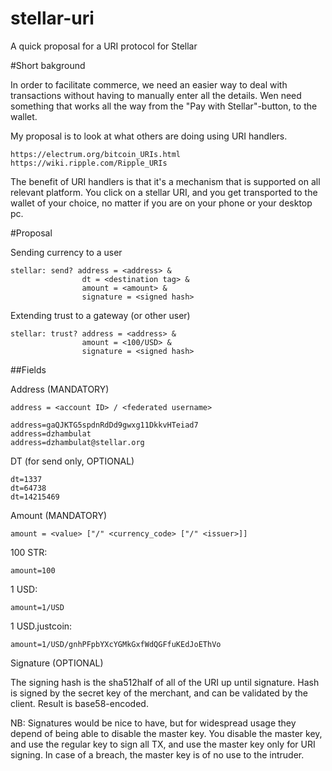 stellar-uri
===========

A quick proposal for a URI protocol for Stellar

#Short bakground

In order to facilitate commerce, we need an easier way to deal with transactions without having to manually enter all the details.
Wen need something that works all the way from the "Pay with Stellar"-button, to the wallet.

My proposal is to look at what others are doing using URI handlers.

    https://electrum.org/bitcoin_URIs.html
    https://wiki.ripple.com/Ripple_URIs

The benefit of URI handlers is that it's a mechanism that is supported on all relevant platform.
You click on a stellar URI, and you get transported to the wallet of your choice, no matter if you are on your phone or your desktop pc.


#Proposal

Sending currency to a user

```
stellar: send? address = <address> &
                dt = <destination tag> &
                amount = <amount> &
                signature = <signed hash>
```

Extending trust to a gateway (or other user)

```
stellar: trust? address = <address> &
                amount = <100/USD> &
                signature = <signed hash>
```

##Fields

Address (MANDATORY)

```
address = <account ID> / <federated username>

address=gaQJKTG5spdnRdDd9gwxg11DkkvHTeiad7
address=dzhambulat
address=dzhambulat@stellar.org
```

DT (for send only, OPTIONAL)
 
```
dt=1337
dt=64738
dt=14215469
```

Amount (MANDATORY)
```
amount = <value> ["/" <currency_code> ["/" <issuer>]]
```
100 STR:
```
amount=100
```
1 USD:
```
amount=1/USD
```
1 USD.justcoin:
```
amount=1/USD/gnhPFpbYXcYGMkGxfWdQGFfuKEdJoEThVo
```
Signature (OPTIONAL)

The signing hash is the sha512half of all of the URI up until signature.
Hash is signed by the secret key of the merchant, and can be validated by the client.
Result is base58-encoded.

NB:
Signatures would be nice to have, but for widespread usage they depend of being able to disable the master key.
You disable the master key, and use the regular key to sign all TX, and use the master key only for URI signing.
In case of a breach, the master key is of no use to the intruder.

